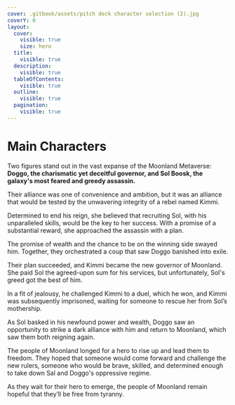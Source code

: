 ```yaml
---
cover: .gitbook/assets/pitch deck character selection (2).jpg
coverY: 0
layout:
  cover:
    visible: true
    size: hero
  title:
    visible: true
  description:
    visible: true
  tableOfContents:
    visible: true
  outline:
    visible: true
  pagination:
    visible: true
---
```


# Main Characters

Two figures stand out in the vast expanse of the Moonland Metaverse: **Doggo, the charismatic yet deceitful governor, and Sol Boosk, the galaxy's most feared and greedy assassin.**

Their alliance was one of convenience and ambition, but it was an alliance that would be tested by the unwavering integrity of a rebel named Kimmi.

Determined to end his reign, she believed that recruiting Sol, with his unparalleled skills, would be the key to her success. With a promise of a substantial reward, she approached the assassin with a plan.

The promise of wealth and the chance to be on the winning side swayed him. Together, they orchestrated a coup that saw Doggo banished into exile.&#x20;

Their plan succeeded, and Kimmi became the new governor of Moonland. She paid Sol the agreed-upon sum for his services, but unfortunately, Sol's greed got the best of him.&#x20;

In a fit of jealousy, he challenged Kimmi to a duel, which he won, and Kimmi was subsequently imprisoned, waiting for someone to rescue her from Sol’s mothership.

As Sol basked in his newfound power and wealth, Doggo saw an opportunity to strike a dark alliance with him and return to Moonland, which saw them both reigning again.&#x20;

The people of Moonland longed for a hero to rise up and lead them to freedom. They hoped that someone would come forward and challenge the new rulers, someone who would be brave, skilled, and determined enough to take down Sal and Doggo's oppressive regime.&#x20;

As they wait for their hero to emerge, the people of Moonland remain hopeful that they’ll be free from tyranny.
